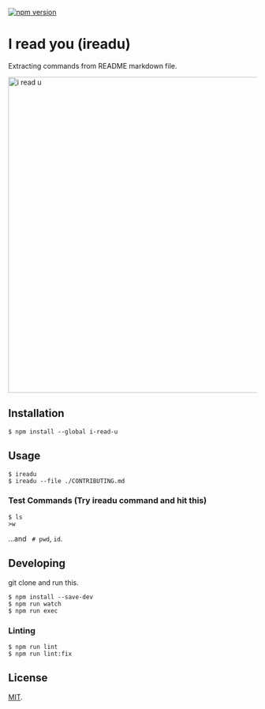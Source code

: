[![npm version](https://badge.fury.io/js/i-read-u.svg)](https://www.npmjs.com/package/i-read-u)

# I read you (ireadu)
Extracting commands from README markdown file.

<img src="https://user-images.githubusercontent.com/7953751/42761855-b07ff612-8949-11e8-9b4b-01d7a9f690e9.gif" width="640" alt="i read u"/>

## Installation

```
$ npm install --global i-read-u
```

## Usage

```
$ ireadu
$ ireadu --file ./CONTRIBUTING.md
```

### Test Commands (Try ireadu command and hit this)

```
$ ls
>w
```
...and ` # pwd`, `id`.

## Developing

git clone and run this.
```
$ npm install --save-dev
$ npm run watch
$ npm run exec
```

### Linting

```
$ npm run lint
$ npm run lint:fix
```

## License
[MIT](LICENSE).
